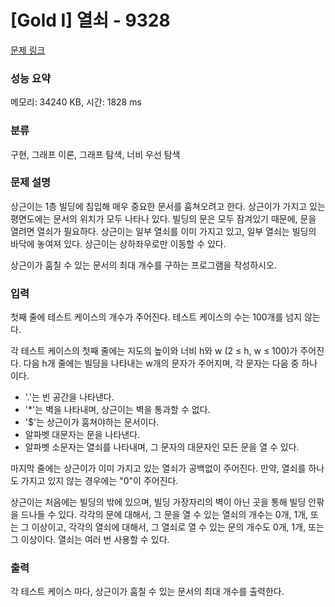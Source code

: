 # [Gold I] 열쇠 - 9328 

[문제 링크](https://www.acmicpc.net/problem/9328) 

### 성능 요약

메모리: 34240 KB, 시간: 1828 ms

### 분류

구현, 그래프 이론, 그래프 탐색, 너비 우선 탐색

### 문제 설명

<p>상근이는 1층 빌딩에 침입해 매우 중요한 문서를 훔쳐오려고 한다. 상근이가 가지고 있는 평면도에는 문서의 위치가 모두 나타나 있다. 빌딩의 문은 모두 잠겨있기 때문에, 문을 열려면 열쇠가 필요하다. 상근이는 일부 열쇠를 이미 가지고 있고, 일부 열쇠는 빌딩의 바닥에 놓여져 있다. 상근이는 상하좌우로만 이동할 수 있다.</p>

<p>상근이가 훔칠 수 있는 문서의 최대 개수를 구하는 프로그램을 작성하시오.</p>

### 입력 

 <p>첫째 줄에 테스트 케이스의 개수가 주어진다. 테스트 케이스의 수는 100개를 넘지 않는다.</p>

<p>각 테스트 케이스의 첫째 줄에는 지도의 높이와 너비 h와 w (2 ≤ h, w ≤ 100)가 주어진다. 다음 h개 줄에는 빌딩을 나타내는 w개의 문자가 주어지며, 각 문자는 다음 중 하나이다.</p>

<ul>
	<li>'.'는 빈 공간을 나타낸다.</li>
	<li>'*'는 벽을 나타내며, 상근이는 벽을 통과할 수 없다.</li>
	<li>'<span>$</span>'는 상근이가 훔쳐야하는 문서이다.</li>
	<li>알파벳 대문자는 문을 나타낸다.</li>
	<li>알파벳 소문자는 열쇠를 나타내며, 그 문자의 대문자인 모든 문을 열 수 있다.</li>
</ul>

<p>마지막 줄에는 상근이가 이미 가지고 있는 열쇠가 공백없이 주어진다. 만약, 열쇠를 하나도 가지고 있지 않는 경우에는 "0"이 주어진다.</p>

<p>상근이는 처음에는 빌딩의 밖에 있으며, 빌딩 가장자리의 벽이 아닌 곳을 통해 빌딩 안팎을 드나들 수 있다. 각각의 문에 대해서, 그 문을 열 수 있는 열쇠의 개수는 0개, 1개, 또는 그 이상이고, 각각의 열쇠에 대해서, 그 열쇠로 열 수 있는 문의 개수도 0개, 1개, 또는 그 이상이다. 열쇠는 여러 번 사용할 수 있다.</p>

### 출력 

 <p>각 테스트 케이스 마다, 상근이가 훔칠 수 있는 문서의 최대 개수를 출력한다.</p>

